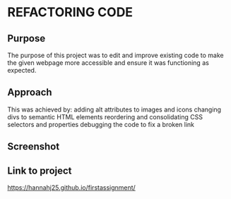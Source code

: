 # REFACTORING CODE

## Purpose

The purpose of this project was to edit and improve existing code to make the given webpage more accessible and ensure it was functioning as expected.

## Approach

This was achieved by:
  adding alt attributes to images and icons
  changing divs to semantic HTML elements
  reordering and consolidating CSS selectors and properties
  debugging the code to fix a broken link

## Screenshot

## Link to project

https://hannahj25.github.io/firstassignment/